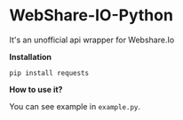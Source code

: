 # WebShare-IO-Python
It's an unofficial api wrapper for Webshare.Io

**Installation**
```
pip install requests
```

**How to use it?**

You can see example in ```example.py```.
